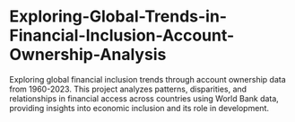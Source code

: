 # Exploring-Global-Trends-in-Financial-Inclusion-Account-Ownership-Analysis
Exploring global financial inclusion trends through account ownership data from 1960-2023. This project analyzes patterns, disparities, and relationships in financial access across countries using World Bank data, providing insights into economic inclusion and its role in development.
